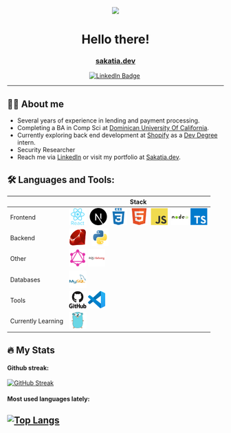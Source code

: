 
<!-- source - https://www.sitepoint.com/github-profile-readme/-->
<div id="header" align="center">
  <img src="https://media0.giphy.com/media/v1.Y2lkPTc5MGI3NjExYWI0N2VlMjUxNDEwMjlkOGQ1NWMxMGJmMzk1ZTQxYjJhZjU3MmMzMyZjdD1z/j1soPQE95y0eXhMwKT/giphy.gif" width="100"/>
  <h1>Hello there!</h1>
  <div id="badges">
    <h3><a href="https://www.sakatia.dev">sakatia.dev</a></h3>
    <a href="https://www.linkedin.com/in/edithsakatia/"><img src="https://img.shields.io/badge/LinkedIn-blue?style=for-the-badge&logo=linkedin&logoColor=white" alt="LinkedIn Badge"/></a>
      <img src="https://komarev.com/ghpvc/?username=this-is-emma&style=flat-square&color=blue" alt=""/>  
  </div>
</div>

---

## :woman_technologist: About me 

<ul>
 <li>Several years of experience in lending and payment processing.</li>
  <li>Completing a BA in Comp Sci at <a href="https://www.dominican.edu/">Dominican University Of California</a>.</li>
  <li>Currently exploring back end development at <a href="https://www.shopify.com/">Shopify</a> as a <a href="https://devdegree.ca/">Dev Degree</a> intern.</li>
 <li>Security Researcher</li>
 <li>Reach me via <a href="https://www.linkedin.com/in/edithsakatia/">LinkedIn</a> or visit my portfolio at <a href="https://www.sakatia.dev/">Sakatia.dev</a>.</li> 
</ul>


## :hammer_and_wrench: Languages and Tools:

||Stack|
|---|---|
|Frontend|<img src="https://github.com/devicons/devicon/blob/master/icons/react/react-original-wordmark.svg" title="React" alt="React" width="40" height="40"/>&nbsp; <img src="https://raw.githubusercontent.com/devicons/devicon/master/icons/nextjs/nextjs-original.svg" title="NextJs" alt="NextJs" width="40" height="40"/>&nbsp; <img src="https://github.com/devicons/devicon/blob/master/icons/css3/css3-plain-wordmark.svg"  title="CSS3" alt="CSS" width="40" height="40"/>&nbsp; <img src="https://github.com/devicons/devicon/blob/master/icons/html5/html5-original.svg" title="HTML5" alt="HTML" width="40" height="40"/>&nbsp; <img src="https://github.com/devicons/devicon/blob/master/icons/javascript/javascript-original.svg" title="JavaScript" alt="JavaScript" width="40" height="40"/>&nbsp; <img src="https://github.com/devicons/devicon/blob/master/icons/nodejs/nodejs-original-wordmark.svg" title="NodeJS" alt="NodeJS" width="40" height="40"/>&nbsp;<img src="https://raw.githubusercontent.com/devicons/devicon/master/icons/typescript/typescript-original.svg" title="MySQL"  alt="MySQL" width="40" height="40"/>|
|Backend|<img src="https://raw.githubusercontent.com/devicons/devicon/master/icons/ruby/ruby-original.svg" title="Ruby" alt="Ruby" width="40" height="40"/> &nbsp; <img src="https://raw.githubusercontent.com/devicons/devicon/master/icons/python/python-original.svg" title="Python" alt="Python" width="40" height="40"/>|
|Other|<img src="https://raw.githubusercontent.com/devicons/devicon/master/icons/graphql/graphql-plain.svg" title="GraphQl" alt="GraphQL" width="40" height="40"/>&nbsp;<img src="https://raw.githubusercontent.com/devicons/devicon/master/icons/sqlalchemy/sqlalchemy-original-wordmark.svg" title="GraphQl" alt="GraphQL" width="40" height="40"/>|
|Databases|<img src="https://github.com/devicons/devicon/blob/master/icons/mysql/mysql-original-wordmark.svg" title="MySQL"  alt="MySQL" width="40" height="40"/>&nbsp;|
|Tools| <img src="https://raw.githubusercontent.com/devicons/devicon/master/icons/github/github-original-wordmark.svg" title="vsCode" alt="vsCode" width="40" height="40"/> <img src="https://raw.githubusercontent.com/devicons/devicon/master/icons/vscode/vscode-original.svg" title="vsCode" alt="vsCode" width="40" height="40"/>|
|Currently Learning|<img src="https://raw.githubusercontent.com/devicons/devicon/master/icons/go/go-original.svg" title="vsCode" alt="vsCode" width="40" height="40"/>|


## :fire: My Stats

#### Github streak:
[![GitHub Streak](https://github-readme-streak-stats.herokuapp.com/?user=this-is-emma&theme=dark&background=000000)](https://git.io/streak-stats)

#### Most used languages lately:
[![Top Langs](https://github-readme-stats.vercel.app/api/top-langs/?username=this-is-emma&layout=compact&theme=vision-friendly-dark)](https://github.com/this-is-emma/github-readme-stats)
---
